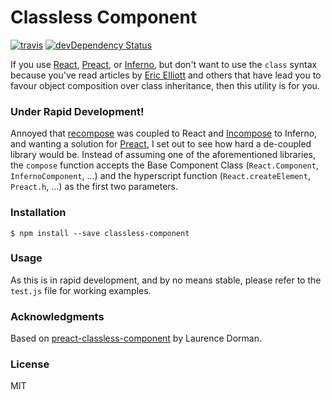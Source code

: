 # Classless Component
[![travis](https://travis-ci.org/staydecent/classless-component.svg?branch=master)](https://travis-ci.org/staydecent/classless-component)
[![devDependency Status](https://david-dm.org/staydecent/classless-component/dev-status.svg?style=flat)](https://david-dm.org/staydecent/classless-component#info=devDependencies)

If you use [React](https://github.com/facebook/react), [Preact](https://github.com/developit/preact), or [Inferno](https://github.com/infernojs/inferno), but don't want to use the `class` syntax because you've read articles by [Eric Elliott](https://medium.com/javascript-scene/a-simple-challenge-to-classical-inheritance-fans-e78c2cf5eead#.a3ako7xx9) and others that have lead you to favour object composition over class inheritance, then this utility is for you. 

### Under Rapid Development!

Annoyed that [recompose](https://github.com/acdlite/recompose) was coupled to React and [Incompose](https://github.com/zanettin/incompose/) to Inferno, and wanting a solution for [Preact](https://github.com/developit/preact/), I set out to see how hard a de-coupled library would be. Instead of assuming one of the aforementioned libraries, the `compose` function accepts the Base Component Class (`React.Component`, `InfernoComponent`, ...) and the hyperscript function (`React.createElement`, `Preact.h`, ...) as the first two parameters.

### Installation

```
$ npm install --save classless-component
```

### Usage

As this is in rapid development, and by no means stable, please refer to the `test.js` file for working examples.

### Acknowledgments

Based on [preact-classless-component](https://github.com/laurencedorman/preact-classless-component) by Laurence Dorman.

### License

MIT 
